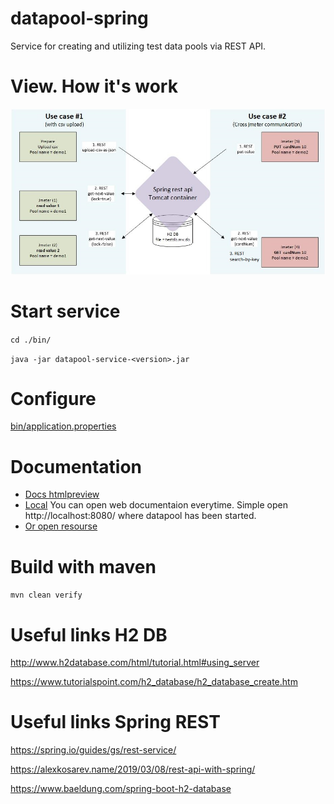 # datapool-spring
Service for creating and utilizing test data pools via REST API.

# View. How it's work

![](src/main/resources/static/schema.jpg)


# Start service

`cd ./bin/`

`java -jar datapool-service-<version>.jar`


# Configure

[bin/application.properties](bin/application.properties)

# Documentation

- [Docs htmlpreview](https://htmlpreview.github.io/?https://github.com/Roman-Kislyy/datapool-spring/blob/master/src/main/resources/static/index.html)
- [Local](http://localhost:8080/) You can open web documentaion everytime. Simple open http://localhost:8080/ where datapool has been started.
- [Or open resourse](src/main/resources/static/index.html)

# Build with maven

`mvn clean verify`

# Useful links H2 DB

http://www.h2database.com/html/tutorial.html#using_server

https://www.tutorialspoint.com/h2_database/h2_database_create.htm

# Useful links Spring REST

https://spring.io/guides/gs/rest-service/

https://alexkosarev.name/2019/03/08/rest-api-with-spring/

https://www.baeldung.com/spring-boot-h2-database